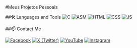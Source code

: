 #Meus Projetos Pessoais

##🛠️ Languages and Tools
![C](https://img.shields.io/badge/-C-A8B9CC?style=flat-square&logo=c&logoColor=white)
![ASM](https://img.shields.io/badge/-Assembly-525252?style=flat-square&logo=assembly&logoColor=white)
![HTML](https://img.shields.io/badge/-HTML5-E34F26?style=flat-square&logo=html5&logoColor=white)
![CSS](https://img.shields.io/badge/-CSS3-1572B6?style=flat-square&logo=css3&logoColor=white)
![JS](https://img.shields.io/badge/-JS-1572B6?style=flat-square&logo=js&logoColor=white)

##📫 Contact Me

[![Facebook](https://img.shields.io/badge/-Facebook-1877F2?style=flat-square&logo=facebook&logoColor=white)](https://www.facebook.com/seu_perfil)
[![X (Twitter)](https://img.shields.io/badge/-X-1DA1F2?style=flat-square&logo=twitter&logoColor=white)](https://www.twitter.com/seu_perfil)
[![YouTube](https://img.shields.io/badge/-YouTube-FF0000?style=flat-square&logo=youtube&logoColor=white)](https://www.youtube.com/seu_canal)
[![Instagram](https://img.shields.io/badge/-Instagram-E4405F?style=flat-square&logo=instagram&logoColor=white)](https://www.instagram.com/seu_perfil)

